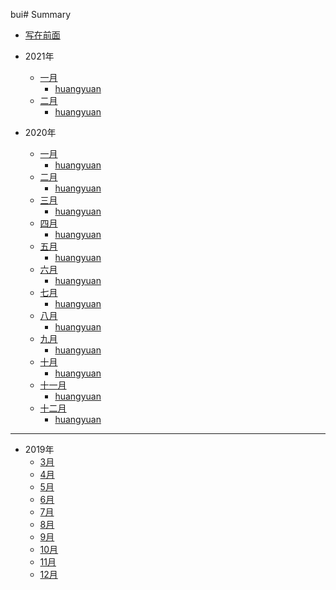 bui# Summary

* [写在前面](README.md)


* 2021年
    * [一月](2021/descFor2021.md)
        * [huangyuan](2021/1月/huangyuan.md)
    * [二月](2021/descFor2021.md)
        * [huangyuan](2021/2月/huangyuan.md)
* 2020年
    * [一月](2020/descFor2020.md)
        * [huangyuan](2020/1月/huangyuan.md)
    * [二月](2020/descFor2020.md)
        * [huangyuan](2020/2月/huangyuan.md)
    * [三月](2020/descFor2020.md)
        * [huangyuan](2020/3月/huangyuan.md)
    * [四月](2020/descFor2020.md)
        * [huangyuan](2020/4月/huangyuan.md)
    * [五月](2020/descFor2020.md)
        * [huangyuan](2020/5月/huangyuan.md)
    * [六月](2020/descFor2020.md)
        * [huangyuan](2020/6月/huangyuan.md)
    * [七月](2020/descFor2020.md)
        * [huangyuan](2020/7月/huangyuan.md)
    * [八月](2020/descFor2020.md)
        * [huangyuan](2020/8月/huangyuan.md)
    * [九月](2020/descFor2020.md)
        * [huangyuan](2020/9月/huangyuan.md)
    * [十月](2020/descFor2020.md)
        * [huangyuan](2020/10月/huangyuan.md)
    * [十一月](2020/descFor2020.md)
        * [huangyuan](2020/11月/huangyuan.md)
    * [十二月](2020/descFor2020.md)
        * [huangyuan](2020/12月/huangyuan.md)

----

* 2019年
    * [3月](2019/March/March.md)
    * [4月](2019/April/April.md)
    * [5月](2019/May/May.md)
    * [6月](2019/June/June.md)
    * [7月](2019/July/July.md)
    * [8月](2019/August/August.md)
    * [9月](2019/September/September.md)
    * [10月](2019/October/October.md)
    * [11月](2019/November/November.md)
    * [12月](2019/December/December.md)

